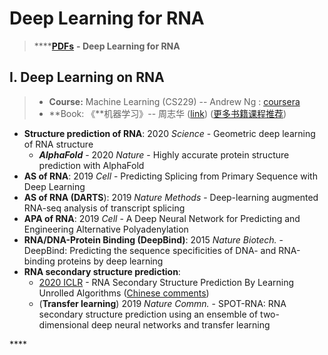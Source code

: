 # Deep Learning for RNA

> \*\*\*\*[**PDFs**](https://cloud.tsinghua.edu.cn/d/9553a9a553304ff7b311/?p=%2FDeep%20Learning%20on%20RNA&mode=list) **- Deep Learning for RNA**

## I. Deep Learning on RNA

> * **Course:**  Machine Learning \(CS229\) -- Andrew Ng : [coursera](https://www.coursera.org/learn/machine-learning)
> * **Book:    《**机器学习》-- 周志华 \([link](https://book.douban.com/subject/26708119/)\)  \([更多书籍课程推荐](https://lulab1.gitbook.io/training/appendix/appendix-i.keep-learning)\)

* **Structure prediction of RNA**: 2020 _Science_ - Geometric deep learning of RNA structure
  * _**AlphaFold**_ - 2020 _Nature_ - Highly accurate protein structure prediction with AlphaFold
* **AS of RNA**: 2019 _Cell_ - Predicting Splicing from Primary Sequence with Deep Learning
* **AS of RNA \(DARTS**\): 2019 _Nature Methods_ - Deep-learning augmented RNA-seq analysis of transcript splicing
* **APA of RNA**: 2019 _Cell_ - A Deep Neural Network for Predicting and Engineering Alternative Polyadenylation
* **RNA/DNA-Protein Binding \(DeepBind\)**: 2015 _Nature Biotech._ - DeepBind: Predicting the sequence specificities of DNA- and RNA-binding proteins by deep learning
* **RNA secondary structure prediction**: 
  * [2020 ICLR](https://openreview.net/forum?id=S1eALyrYDH) - RNA Secondary Structure Prediction By Learning Unrolled Algorithms \([Chinese comments](https://mp.weixin.qq.com/s/SSFOJfljhRZuOOTErNefig)\)
  * \(**Transfer learning**\) 2019 _Nature Commn._ - SPOT-RNA: RNA secondary structure prediction using an ensemble of two-dimensional deep neural networks and transfer learning

\*\*\*\*

